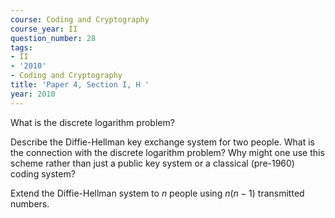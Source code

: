 ```yaml
---
course: Coding and Cryptography
course_year: II
question_number: 28
tags:
- II
- '2010'
- Coding and Cryptography
title: 'Paper 4, Section I, H '
year: 2010
---
```




What is the discrete logarithm problem?

Describe the Diffie-Hellman key exchange system for two people. What is the connection with the discrete logarithm problem? Why might one use this scheme rather than just a public key system or a classical (pre-1960) coding system?

Extend the Diffie-Hellman system to $n$ people using $n(n-1)$ transmitted numbers.